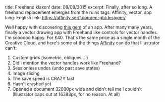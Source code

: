 title: Freehand klaxon!
date: 08/09/2015
excerpt: Finally, after so long. A freehand replacement emerges from the ruins
tags: Affinity, vector, app
lang: English
link: https://affinity.serif.com/en-gb/designer/

Well happy with discovering [this gem](https://affinity.serif.com/en-gb/designer/) of an app. After many many years, finally a vector drawing app with Freehand like controls for vector handles. I'm soooooo happy. For £40. That's the same price as a single month of the Creative Cloud, and here's some of the things [Affinity](https://affinity.serif.com/en-gb/designer/) can do that Illustrator can't:

1. Custom grids (isometric, obliques....)
2. Did i mention the vector handles work like Freehand?
3. Sessionless undos (undo past save states)
4. Image slicing
5. The save speed is CRAZY fast
6. Hasn't crashed yet
7. Opened a document 32000px wide and didn't tell me I couldn't (Illustrator caps out at 16383px, for no reason. At all)
